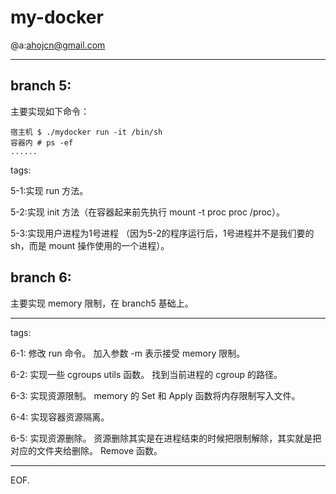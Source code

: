 # my-docker

@a:<ahojcn@gmail.com>

---


## branch 5:

主要实现如下命令：
```shell
宿主机 $ ./mydocker run -it /bin/sh
容器内 # ps -ef
......
```

tags:

5-1:实现 run 方法。

5-2:实现 init 方法（在容器起来前先执行 mount -t proc proc /proc）。

5-3:实现用户进程为1号进程
（因为5-2的程序运行后，1号进程并不是我们要的 sh，而是 mount 操作使用的一个进程）。


## branch 6:

主要实现 memory 限制，在 branch5 基础上。

---

tags:

6-1:
修改 run 命令。
加入参数 -m 表示接受 memory 限制。

6-2:
实现一些 cgroups utils 函数。
找到当前进程的 cgroup 的路径。

6-3:
实现资源限制。
memory 的 Set 和 Apply 函数将内存限制写入文件。

6-4:
实现容器资源隔离。

6-5:
实现资源删除。
资源删除其实是在进程结束的时候把限制解除，其实就是把对应的文件夹给删除。
Remove 函数。

---


EOF.
